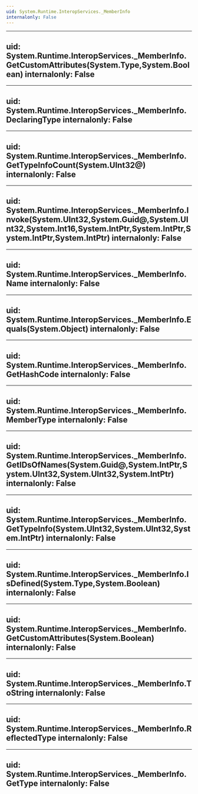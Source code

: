 ```yaml
---
uid: System.Runtime.InteropServices._MemberInfo
internalonly: False
---
```


---
uid: System.Runtime.InteropServices._MemberInfo.GetCustomAttributes(System.Type,System.Boolean)
internalonly: False
---

---
uid: System.Runtime.InteropServices._MemberInfo.DeclaringType
internalonly: False
---

---
uid: System.Runtime.InteropServices._MemberInfo.GetTypeInfoCount(System.UInt32@)
internalonly: False
---

---
uid: System.Runtime.InteropServices._MemberInfo.Invoke(System.UInt32,System.Guid@,System.UInt32,System.Int16,System.IntPtr,System.IntPtr,System.IntPtr,System.IntPtr)
internalonly: False
---

---
uid: System.Runtime.InteropServices._MemberInfo.Name
internalonly: False
---

---
uid: System.Runtime.InteropServices._MemberInfo.Equals(System.Object)
internalonly: False
---

---
uid: System.Runtime.InteropServices._MemberInfo.GetHashCode
internalonly: False
---

---
uid: System.Runtime.InteropServices._MemberInfo.MemberType
internalonly: False
---

---
uid: System.Runtime.InteropServices._MemberInfo.GetIDsOfNames(System.Guid@,System.IntPtr,System.UInt32,System.UInt32,System.IntPtr)
internalonly: False
---

---
uid: System.Runtime.InteropServices._MemberInfo.GetTypeInfo(System.UInt32,System.UInt32,System.IntPtr)
internalonly: False
---

---
uid: System.Runtime.InteropServices._MemberInfo.IsDefined(System.Type,System.Boolean)
internalonly: False
---

---
uid: System.Runtime.InteropServices._MemberInfo.GetCustomAttributes(System.Boolean)
internalonly: False
---

---
uid: System.Runtime.InteropServices._MemberInfo.ToString
internalonly: False
---

---
uid: System.Runtime.InteropServices._MemberInfo.ReflectedType
internalonly: False
---

---
uid: System.Runtime.InteropServices._MemberInfo.GetType
internalonly: False
---
